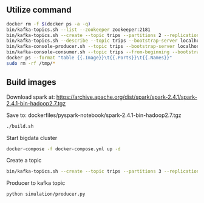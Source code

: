 Utilize command
---
```bash
docker rm -f $(docker ps -a -q)
bin/kafka-topics.sh --list --zookeeper zookeeper:2181
bin/kafka-topics.sh --create --topic trips --partitions 2 --replication-factor 1 --bootstrap-server localhost:9092,kafka:9093
bin/kafka-topics.sh --describe --topic trips --bootstrap-server localhost:9092,localhost:9094,localhost:9095
bin/kafka-console-producer.sh --topic trips --bootstrap-server localhost:9092,localhost:9094,localhost:9095
bin/kafka-console-consumer.sh --topic trips --from-beginning --bootstrap-server localhost:9092,localhost:9094,localhost:9095
docker ps --format "table {{.Image}}\t{{.Ports}}\t{{.Names}}"
sudo rm -rf /tmp/*
```
Build images
---
Download spark at: https://archive.apache.org/dist/spark/spark-2.4.1/spark-2.4.1-bin-hadoop2.7.tgz

Save to: dockerfiles/pyspark-notebook/spark-2.4.1-bin-hadoop2.7.tgz
```bash
./build.sh
```
Start bigdata cluster
```bash
docker-compose -f docker-compose.yml up -d
```
Create a topic
```bash
bin/kafka-topics.sh --create --topic trips --partitions 3 --replication-factor 3 --bootstrap-server localhost:9092,localhost:9094,localhost:9095
```
Producer to kafka topic
```bash
python simulation/producer.py
```
